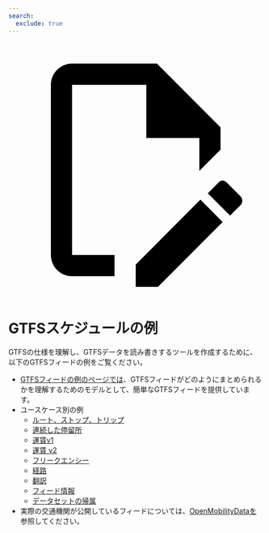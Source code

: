 ```yaml
---
search:
  exclude: true
---
```


<a class="pencil-link" href="https://github.com/MobilityData/gtfs.org/edit/main/docs/schedule/examples/index.md" title="Edit this page" target="_blank">
    <svg class="pencil" xmlns="http://www.w3.org/2000/svg" viewBox="0 0 24 24"><path d="M10 20H6V4h7v5h5v3.1l2-2V8l-6-6H6c-1.1 0-2 .9-2 2v16c0 1.1.9 2 2 2h4v-2m10.2-7c.1 0 .3.1.4.2l1.3 1.3c.2.2.2.6 0 .8l-1 1-2.1-2.1 1-1c.1-.1.2-.2.4-.2m0 3.9L14.1 23H12v-2.1l6.1-6.1 2.1 2.1Z"></path></svg>
  </a>

# GTFSスケジュールの例

GTFSの仕様を理解し、GTFSデータを読み書きするツールを作成するために、以下のGTFSフィードの例をご覧ください。

- [GTFSフィードの例のページでは](/schedule/example-feed)、GTFSフィードがどのようにまとめられるかを理解するためのモデルとして、簡単なGTFSフィードを提供しています。
- ユースケース別の例
  - [ルート、ストップ、トリップ](routes-stops-trips)
  - [連続した停留所](continuous-stops)
  - [運賃v1](fares-v1)
  - [運賃 v2](fares-v2)
  - [フリークエンシー](frequencies)
  - [経路](pathways)
  - [翻訳](translations)
  - [フィード情報](feed-info)
  - [データセットの帰属](attributions)
- 実際の交通機関が公開しているフィードについては、[OpenMobilityDataを](https://openmobilitydata.org/)参照してください。
